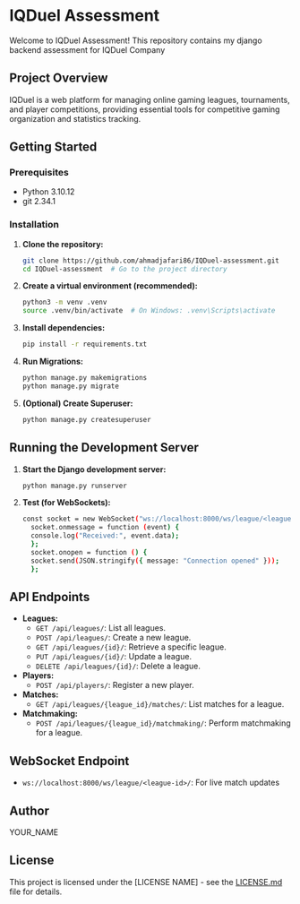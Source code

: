 # IQDuel Assessment

Welcome to IQDuel Assessment! This repository contains my django backend assessment for IQDuel Company

## Project Overview

IQDuel is a web platform for managing online gaming leagues, tournaments, and player competitions, providing essential tools for competitive gaming organization and statistics tracking.

## Getting Started

### Prerequisites

- Python 3.10.12
- git 2.34.1

### Installation

1.  **Clone the repository:**

    ```bash
    git clone https://github.com/ahmadjafari86/IQDuel-assessment.git
    cd IQDuel-assessment  # Go to the project directory
    ```

2.  **Create a virtual environment (recommended):**

    ```bash
    python3 -m venv .venv
    source .venv/bin/activate  # On Windows: .venv\Scripts\activate
    ```

3.  **Install dependencies:**

    ```bash
    pip install -r requirements.txt
    ```

4.  **Run Migrations:**

    ```bash
    python manage.py makemigrations
    python manage.py migrate
    ```

5.  **(Optional) Create Superuser:**

    ```bash
    python manage.py createsuperuser
    ```

## Running the Development Server

1.  **Start the Django development server:**

    ```bash
    python manage.py runserver
    ```

2.  **Test (for WebSockets):**

    ```bash
    const socket = new WebSocket("ws://localhost:8000/ws/league/<league-id>/");
      socket.onmessage = function (event) {
      console.log("Received:", event.data);
      };
      socket.onopen = function () {
      socket.send(JSON.stringify({ message: "Connection opened" }));
      };
    ```

## API Endpoints

- **Leagues:**
  - `GET /api/leagues/`: List all leagues.
  - `POST /api/leagues/`: Create a new league.
  - `GET /api/leagues/{id}/`: Retrieve a specific league.
  - `PUT /api/leagues/{id}/`: Update a league.
  - `DELETE /api/leagues/{id}/`: Delete a league.
- **Players:**
  - `POST /api/players/`: Register a new player.
- **Matches:**
  - `GET /api/leagues/{league_id}/matches/`: List matches for a league.
- **Matchmaking:**
  - `POST /api/leagues/{league_id}/matchmaking/`: Perform matchmaking for a league.

## WebSocket Endpoint

- `ws://localhost:8000/ws/league/<league-id>/`: For live match updates

## Author

YOUR_NAME

## License

This project is licensed under the [LICENSE NAME] - see the [LICENSE.md](LICENSE.md) file for details.
